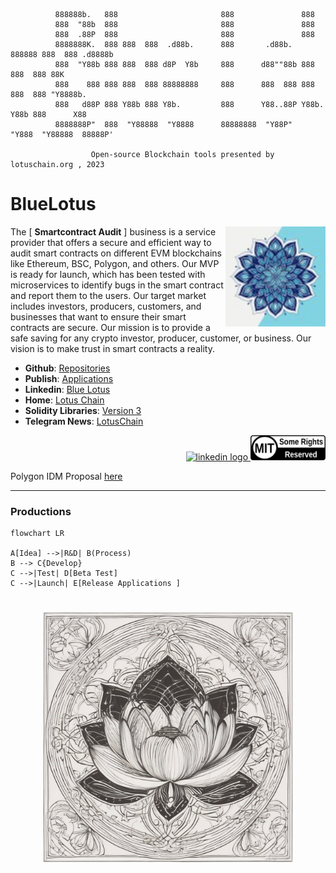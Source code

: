 ```
          888888b.   888                       888               888                      
          888  "88b  888                       888               888                      
          888  .88P  888                       888               888                      
          8888888K.  888 888  888  .d88b.      888       .d88b.  888888 888  888 .d8888b  
          888  "Y88b 888 888  888 d8P  Y8b     888      d88""88b 888    888  888 88K      
          888    888 888 888  888 88888888     888      888  888 888    888  888 "Y8888b. 
          888   d88P 888 Y88b 888 Y8b.         888      Y88..88P Y88b.  Y88b 888      X88 
          8888888P"  888  "Y88888  "Y8888      88888888  "Y88P"   "Y888  "Y88888  88888P' 

                  Open-source Blockchain tools presented by lotuschain.org , 2023
```

# BlueLotus

<img src="https://github.com/blue-lotus-org/.github/blob/main/profile/BlueLotus.jpg" align="right"
     alt="BlueLotus" width="160" height="160">

The [ **Smartcontract Audit** ] business is a service provider that offers a secure and efficient way to audit smart contracts on different EVM blockchains like Ethereum, BSC, Polygon, and others. Our MVP is ready for launch, which has been tested with microservices to identify bugs in the smart contract and report them to the users. Our target market includes investors, producers, customers, and businesses that want to ensure their smart contracts are secure. Our mission is to provide a safe saving for any crypto investor, producer, customer, or business. Our vision is to make trust in smart contracts a reality.

- **Github**: [Repositories](https://github.com/blue-lotus-org)
- **Publish**: [Applications](https://github.com/blue-lotus-lab)
- **Linkedin**: [Blue Lotus](https://www.linkedin.com/company/bluelotus-corp)
- **Home**: [Lotus Chain](https://lotuschain.org)
- **Solidity Libraries**: [Version 3](https://github.com/blue-lotus-lab/LibExtentions)
- **Telegram News**: [LotusChain](https://t.me/lotuschain_org)
<div align="right">
  <a href="https://www.linkedin.com/company/bluelotus-corp" target="_blank">
    <img src="https://raw.githubusercontent.com/maurodesouza/profile-readme-generator/master/src/assets/icons/social/linkedin/default.svg" width="52" height="40" alt="linkedin logo"  />
  </a>
     <a rel="license" href="https://github.com/git/git-scm.com/blob/main/MIT-LICENSE.txt">
          <img alt="MIT License" style="border-width:0" src="https://github.com/blue-lotus-lab/.github/blob/main/profile/MIT.svg" width="120" height="40" />
     </a>
</div>

Polygon IDM Proposal [here](https://github.com/blue-lotus-lab/IDM-polygon/tree/main)

---

### Productions 
```mermaid
flowchart LR

A[Idea] -->|R&D| B(Process)
B --> C{Develop}
C -->|Test| D[Beta Test]
C -->|Launch| E[Release Applications ]
```

#

<div align="center">
          <img src="https://github.com/blue-lotus-lab/.github/blob/main/profile/lotuschain-lab.png" alt="lotuschain-lab" width="400" />
</div>

#
